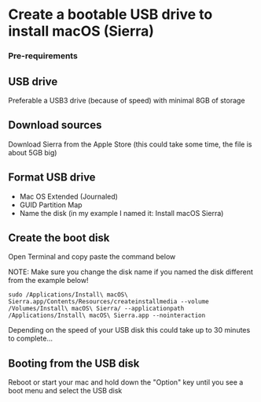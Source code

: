 # Create a bootable USB drive to install macOS (Sierra)

### Pre-requirements

## USB drive
Preferable a USB3 drive (because of speed) with minimal 8GB of storage

## Download sources
Download Sierra from the Apple Store (this could take some time, the file is about 5GB big)

## Format USB drive
+ Mac OS Extended (Journaled)
+ GUID Partition Map
+ Name the disk (in my example I named it: Install macOS Sierra)

## Create the boot disk
Open Terminal and copy paste the command below

NOTE: Make sure you change the disk name if you named the disk different from the example below!


``` sudo /Applications/Install\ macOS\ Sierra.app/Contents/Resources/createinstallmedia --volume /Volumes/Install\ macOS\ Sierra/ --applicationpath /Applications/Install\ macOS\ Sierra.app --nointeraction ```

Depending on the speed of your USB disk this could take up to 30 minutes to complete...

## Booting from the USB disk
Reboot or start your mac and hold down the "Option" key until you see a boot menu and select the USB disk
